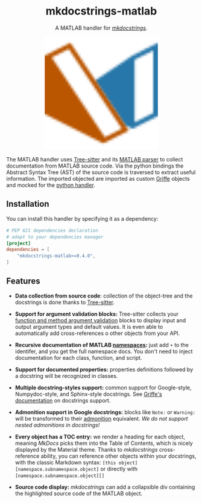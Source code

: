 <h1 align="center">mkdocstrings-matlab</h1>

<p align="center">A MATLAB handler for <a href="https://github.com/mkdocstrings/mkdocstrings"><i>mkdocstrings</i></a>.</p>

<p align="center"><img width=300px src="logo.svg"></p>

The MATLAB handler uses [Tree-sitter](https://tree-sitter.github.io/tree-sitter/) and its [MATLAB parser](https://github.com/acristoffers/tree-sitter-matlab) to collect documentation from MATLAB source code. Via the python bindings the Abstract Syntax Tree (AST) of the source code is traversed to extract useful information. The imported objected are imported as custom [Griffe](https://mkdocstrings.github.io/griffe/) objects and mocked for the [python handler](https://mkdocstrings.github.io/python/). 

## Installation

You can install this handler by specifying it as a dependency:

```toml title="pyproject.toml"
# PEP 621 dependencies declaration
# adapt to your dependencies manager
[project]
dependencies = [
    "mkdocstrings-matlab>=0.4.0",
]
```

## Features

- **Data collection from source code**: collection of the object-tree and the docstrings is done thanks to
  [Tree-sitter](https://tree-sitter.github.io/tree-sitter/).

- **Support for argument validation blocks:** Tree-sitter collects your [function and method argument validation](https://mathworks.com/help/matlab/matlab_prog/function-argument-validation-1.html)
   blocks to display input and output argument types and default values. 
   It is even able to automatically add cross-references o other objects from your API.

- **Recursive documentation of MATLAB [namespaces](https://mathworks.com/help/matlab/matlab_oop/namespaces.html):** 
  just add `+` to the identifer, and you get the full namespace docs. You don't need to inject documentation for each class, function, and script.

- **Support for documented properties:** properties definitions followed by a docstring will be recognized in classes. 

- **Multiple docstring-styles support:** common support for Google-style, Numpydoc-style,
  and Sphinx-style docstrings. See [Griffe's documentation](https://mkdocstrings.github.io/griffe/docstrings/) on docstrings support.

- **Admonition support in Google docstrings:** blocks like `Note:` or `Warning:` will be transformed
  to their [admonition](https://squidfunk.github.io/mkdocs-material/reference/admonitions/) equivalent.
  *We do not support nested admonitions in docstrings!*

- **Every object has a TOC entry:** we render a heading for each object, meaning *MkDocs* picks them into the Table
  of Contents, which is nicely displayed by the Material theme. Thanks to *mkdocstrings* cross-reference ability,
  you can reference other objects within your docstrings, with the classic Markdown syntax:
  `[this object][namespace.subnamespace.object]` or directly with `[namespace.subnamespace.object][]`

- **Source code display:** *mkdocstrings* can add a collapsible div containing the highlighted source code of the MATLAB object.